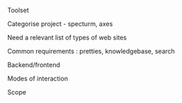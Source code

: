 Toolset

Categorise project - specturm, axes

Need a relevant list of types of web sites

Common requirements : pretties, knowledgebase, search

Backend/frontend

Modes of interaction

Scope
